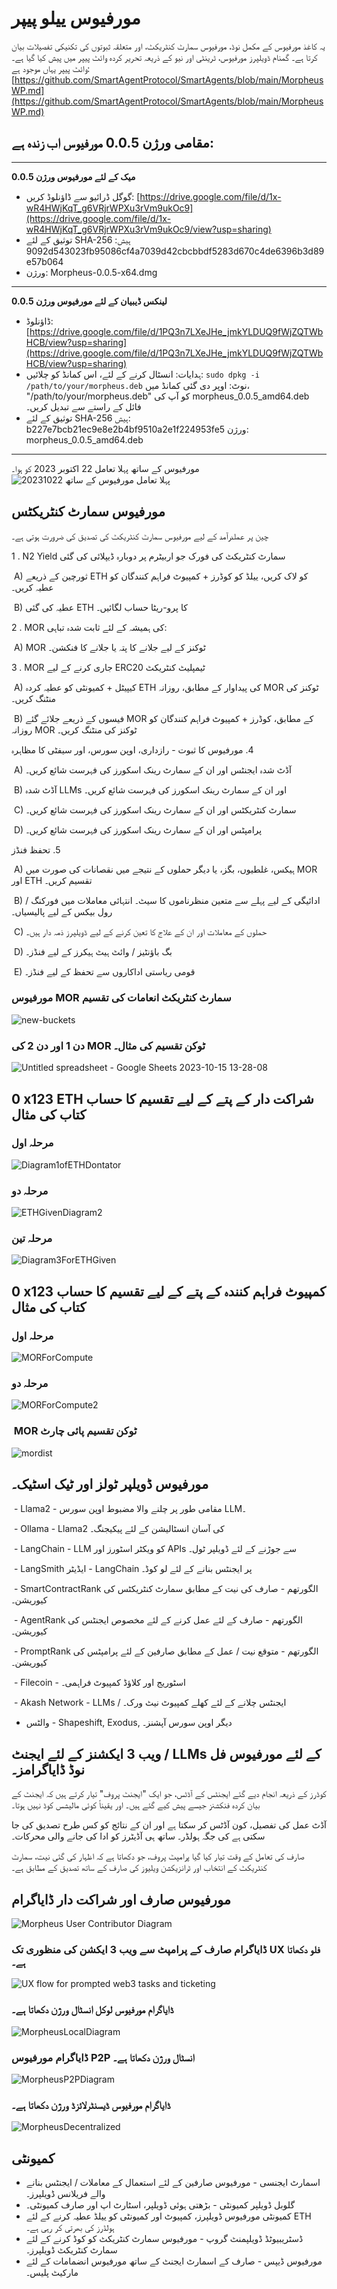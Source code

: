# مورفیوس ییلو پیپر

یہ کاغذ مورفیوس کے مکمل نوڈ، مورفیوس سمارٹ کنٹریکٹ، اور متعلقہ ثبوتوں کی تکنیکی تفصیلات بیان کرتا ہے۔
گمنام ڈویلپرز مورفیوس، ٹرینٹی اور نیو کے ذریعہ تحریر کردہ وائٹ پیپر میں پیش کیا گیا ہے۔ وائٹ پیپر یہاں موجود ہے: [https://github.com/SmartAgentProtocol/SmartAgents/blob/main/MorpheusWP.md](https://github.com/SmartAgentProtocol/SmartAgents/blob/main/MorpheusWP.md)

## مقامی ورژن 0.0.5 مورفیوس اب زندہ ہے:
---------
**میک کے لئے مورفیوس ورژن 0.0.5**
- گوگل ڈرائیو سے ڈاؤنلوڈ کریں: [https://drive.google.com/file/d/1x-wR4HWjKqT_g6VRjrWPXu3rVm9ukOc9](https://drive.google.com/file/d/1x-wR4HWjKqT_g6VRjrWPXu3rVm9ukOc9/view?usp=sharing)
- توثیق کے لئے SHA-256 ہیش: 9092d543023fb95086cf4a7039d42cbcbbdf5283d670c4de6396b3d89e57b064
- ورژن: Morpheus-0.0.5-x64.dmg

---------
**لینکس ڈیبیان کے لئے مورفیوس ورژن 0.0.5**
- ڈاؤنلوڈ: [https://drive.google.com/file/d/1PQ3n7LXeJHe_jmkYLDUQ9fWjZQTWbHCB/view?usp=sharing](https://drive.google.com/file/d/1PQ3n7LXeJHe_jmkYLDUQ9fWjZQTWbHCB/view?usp=sharing)
- ہدایات: انسٹال کرنے کے لئے، اس کمانڈ کو چلائیں:
`sudo dpkg -i /path/to/your/morpheus.deb`
نوٹ: اوپر دی گئی کمانڈ میں، "/path/to/your/morpheus.deb" کو آپ کی morpheus_0.0.5_amd64.deb فائل کے راستے سے تبدیل کریں۔
- توثیق کے لئے SHA-256 ہیش:
b227e7bcb21ec9e8e2b4bf9510a2e1f224953fe5
ورژن: morpheus_0.0.5_amd64.deb
---------

مورفیوس کے ساتھ پہلا تعامل 22 اکتوبر 2023 کو ہوا۔
![پہلا تعامل مورفیوس کے ساتھ 20231022](https://github.com/MorpheusAIs/Morpheus/assets/1563345/35509f3a-4346-4f58-bb60-f7881fd10f7e)

## مورفیوس سمارٹ کنٹریکٹس
چین پر عملدرآمد کے لیے مورفیوس سمارٹ کنٹریکٹ کی تصدیق کی ضرورت ہوتی ہے۔

&rlm; 1. N2 Yield سمارٹ کنٹریکٹ کی فورک جو اربیٹرم پر دوبارہ ڈیپلائی کی گئی

&rlm;     A) ثورچین کے ذریعے ETH کو لاک کریں، ییلڈ کو کوڈرز + کمپیوٹ فراہم کنندگان کو عطیہ کریں۔

&rlm;     B) عطیہ کی گئی ETH کا پرو-ریٹا حساب لگائیں۔

&rlm; 2. MOR کی ہمیشہ کے لئے ثابت شدہ تباہی:

&rlm;     A) MOR ٹوکنز کے لیے جلانے کا پتہ یا جلانے کا فنکشن۔

&rlm; 3. MOR جاری کرنے کے لیے ERC20 ٹیمپلیٹ کنٹریکٹ

&rlm;     A) کیپیٹل + کمیونٹی کو عطیہ کردہ ETH کی پیداوار کے مطابق، روزانہ MOR ٹوکنز کی منٹنگ کریں۔

&rlm;     B) فیسوں کے ذریعے جلائے گئے MOR کے مطابق، کوڈرز + کمپیوٹ فراہم کنندگان کو روزانہ MOR ٹوکنز کی منٹنگ کریں۔


&rlm; 4. مورفیوس کا ثبوت - رازداری، اوپن سورس، اور سیفٹی کا مظاہرہ

&rlm;     A) آڈٹ شدہ ایجنٹس اور ان کے سمارٹ رینک اسکورز کی فہرست شائع کریں۔

&rlm;     B) آڈٹ شدہ LLMs اور ان کے سمارٹ رینک اسکورز کی فہرست شائع کریں۔

&rlm;     C) سمارٹ کنٹریکٹس اور ان کے سمارٹ رینک اسکورز کی فہرست شائع کریں۔

&rlm;     D) پرامپٹس اور ان کے سمارٹ رینک اسکورز کی فہرست شائع کریں۔

&rlm; 5. تحفظ فنڈز

&rlm;     A) ہیکس، غلطیوں، بگز، یا دیگر حملوں کے نتیجے میں نقصانات کی صورت میں MOR اور ETH تقسیم کریں۔
   
&rlm;     B) ادائیگی کے لیے پہلے سے متعین منظرناموں کا سیٹ۔ انتہائی معاملات میں فورکنگ / رول بیکس کے لیے پالیسیاں۔

&rlm;     C) حملوں کے معاملات اور ان کے علاج کا تعین کرنے کے لیے ڈویلپرز ذمہ دار ہیں۔
    
&rlm;     D) بگ باؤنٹیز / وائٹ ہیٹ ہیکرز کے لیے فنڈز۔
    
&rlm;     E) قومی ریاستی اداکاروں سے تحفظ کے لیے فنڈز۔
    


### مورفیوس MOR سمارٹ کنٹریکٹ انعامات کی تقسیم
![new-buckets](/Asset/YellowPaper%20Graphics/Urdu/new-buckets_page-0001.jpg)

### دن 1 اور دن 2 کی MOR ٹوکن تقسیم کی مثال۔
![Untitled spreadsheet - Google Sheets 2023-10-15 13-28-08](/Asset/YellowPaper%20Graphics/Urdu/2023-10-15_13-28-08_page-0001.jpg)

## &rlm;   0x123 ETH شراکت دار کے پتے کے لیے تقسیم کا حساب کتاب کی مثال

### مرحلہ اول
![Diagram1ofETHDontator](/Asset/YellowPaper%20Graphics/Urdu/Diagram1ofETHDontator_page-0001.jpg)

### مرحلہ دو
![ETHGivenDiagram2](/Asset/YellowPaper%20Graphics/Urdu/ETHGivenDiagram2_page-0001.jpg)

### مرحلہ تین
![Diagram3ForETHGiven](/Asset/YellowPaper%20Graphics/Urdu/Diagram3ForETHGiven_page-0001.jpg)

## &rlm; 0x123 کمپیوٹ فراہم کنندہ کے پتے کے لیے تقسیم کا حساب کتاب کی مثال

### مرحلہ اول
![MORForCompute](/Asset/YellowPaper%20Graphics/Urdu/MORForCompute_page-0001.jpg)

### مرحلہ دو
![MORForCompute2](/Asset/YellowPaper%20Graphics/Urdu/MORForCompute2_page-0001.jpg)

### &rlm; MOR ٹوکن تقسیم پائی چارٹ
![mordist](/Asset/YellowPaper%20Graphics/Urdu/mordist_page-0001.jpg)

## مورفیوس ڈویلپر ٹولز اور ٹیک اسٹیک۔
&rlm; - Llama2 - مقامی طور پر چلنے والا مضبوط اوپن سورس LLM۔

&rlm; - Ollama - Llama2 کی آسان انسٹالیشن کے لئے پیکیجنگ۔

&rlm; - LangChain - LLM کو ویکٹر اسٹورز اور APIs سے جوڑنے کے لئے ڈویلپر ٹول۔

&rlm; - LangSmith ایڈیٹر - LangChain پر ایجنٹس بنانے کے لئے لو کوڈ۔

&rlm; - SmartContractRank الگورتھم - صارف کی نیت کے مطابق سمارٹ کنٹریکٹس کی کیوریشن۔

&rlm; - AgentRank الگورتھم - صارف کے لئے عمل کرنے کے لئے مخصوص ایجنٹس کی کیوریشن۔

&rlm; - PromptRank الگورتھم - متوقع نیت / عمل کے مطابق صارفین کے لئے پرامپٹس کی کیوریشن۔

&rlm; - Filecoin - اسٹوریج اور کلاؤڈ کمپیوٹ فراہمی۔

&rlm; - Akash Network - LLMs / ایجنٹس چلانے کے لئے کھلے کمپیوٹ نیٹ ورک۔

- والٹس - Shapeshift, Exodus, دیگر اوپن سورس آپشنز۔

## ویب 3 ایکشنز کے لئے ایجنٹ / LLMs کے لئے مورفیوس فل نوڈ ڈایاگرامز۔
کوڈرز کے ذریعہ انجام دیے گئے ایجنٹس کے آڈٹس، جو ایک "ایجنٹ پروف" تیار کرتے ہیں کہ ایجنٹ کے بیان کردہ فنکشنز جیسے پیش کیے گئے ہیں۔ اور یقیناً کوئی مالیشس کوڈ نہیں ہوتا۔

آڈٹ عمل کی تفصیل، کون آڈٹس کر سکتا ہے اور ان کے نتائج کو کس طرح تصدیق کی جا سکتی ہے کی جگہ ہولڈر۔ ساتھ ہی آڈیٹرز کو ادا کی جانے والی محرکات۔

صارف کی تعامل کے وقت تیار کیا گیا پرامپٹ پروف، جو دکھاتا ہے کہ اظہار کی گئی نیت، سمارٹ کنٹریکٹ کے انتخاب اور ٹرانزیکشن ویلیوز کی صارف کے ساتھ تصدیق کے مطابق ہے۔

## مورفیوس صارف اور شراکت دار ڈایاگرام
![Morpheus User   Contributor Diagram](/Asset/YellowPaper%20Graphics/Urdu/Diagram_page-0001.jpg)

### ڈایاگرام صارف کے پرامپٹ سے ویب 3 ایکشن کی منظوری تک UX فلو دکھاتا ہے۔
![UX flow for prompted web3 tasks and ticketing](/Asset/YellowPaper%20Graphics/Urdu/ticketing_page-0001.jpg)

### ڈایاگرام مورفیوس لوکل انسٹال ورژن دکھاتا ہے۔
![MorpheusLocalDiagram](/Asset/YellowPaper%20Graphics/Urdu/MorpheusLocalDiagram_page-0001.jpg)

### ڈایاگرام مورفیوس P2P انسٹال ورژن دکھاتا ہے۔
![MorpheusP2PDiagram](/Asset/YellowPaper%20Graphics/Urdu/MorpheusP2PDiagram_page-0001.jpg)

### ڈایاگرام مورفیوس ڈیسنٹرلائزڈ ورژن دکھاتا ہے۔
![MorpheusDecentralized](/Asset/YellowPaper%20Graphics/Urdu/MorpheusDecentralized_page-0001.jpg)

## کمیونٹی
- اسمارٹ ایجنسی - مورفیوس صارفین کے لئے استعمال کے معاملات / ایجنٹس بنانے والے فریلانس ڈویلپرز۔
- گلوبل ڈویلپر کمیونٹی - بڑھتی ہوئی ڈویلپر، اسٹارٹ اپ اور صارف کمیونٹی۔
- کمیونٹی مورفیوس ڈویلپرز، کمپیوٹ اور کمیونٹی کو ییلڈ عطیہ کرنے کے لئے ETH ہولڈرز کی بھرتی کر رہی ہے۔
- ڈسٹریبیوٹڈ ڈویلپمنٹ گروپ - مورفیوس سمارٹ کنٹریکٹ کو کوڈ کرنے کے لئے سمارٹ کنٹریکٹ ڈویلپرز۔
- مورفیوس ڈیپس - صارف کے اسمارٹ ایجنٹ کے ساتھ مورفیوس انضمامات کے لئے مارکیٹ پلیس۔

